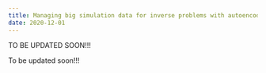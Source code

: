 ```yaml
---
title: Managing big simulation data for inverse problems with autoencoders
date: 2020-12-01
---
```


TO BE UPDATED SOON!!!

<!--more-->

To be updated soon!!!